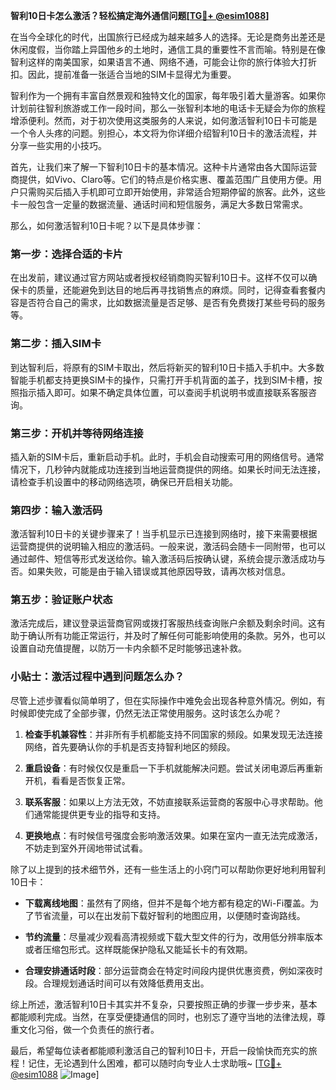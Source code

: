 **智利10日卡怎么激活？轻松搞定海外通信问题[[TG💪+ @esim1088](https://t.me/s/esim1088)]**

在当今全球化的时代，出国旅行已经成为越来越多人的选择。无论是商务出差还是休闲度假，当你踏上异国他乡的土地时，通信工具的重要性不言而喻。特别是在像智利这样的南美国家，如果语言不通、网络不通，可能会让你的旅行体验大打折扣。因此，提前准备一张适合当地的SIM卡显得尤为重要。

智利作为一个拥有丰富自然景观和独特文化的国家，每年吸引着大量游客。如果你计划前往智利旅游或工作一段时间，那么一张智利本地的电话卡无疑会为你的旅程增添便利。然而，对于初次使用这类服务的人来说，如何激活智利10日卡可能是一个令人头疼的问题。别担心，本文将为你详细介绍智利10日卡的激活流程，并分享一些实用的小技巧。

首先，让我们来了解一下智利10日卡的基本情况。这种卡片通常由各大国际运营商提供，如Vivo、Claro等。它们的特点是价格实惠、覆盖范围广且使用方便。用户只需购买后插入手机即可立即开始使用，非常适合短期停留的旅客。此外，这些卡一般包含一定量的数据流量、通话时间和短信服务，满足大多数日常需求。

那么，如何激活智利10日卡呢？以下是具体步骤：

### 第一步：选择合适的卡片
在出发前，建议通过官方网站或者授权经销商购买智利10日卡。这样不仅可以确保卡的质量，还能避免到达目的地后再寻找销售点的麻烦。同时，记得查看套餐内容是否符合自己的需求，比如数据流量是否足够、是否有免费拨打某些号码的服务等。

### 第二步：插入SIM卡
到达智利后，将原有的SIM卡取出，然后将新买的智利10日卡插入手机中。大多数智能手机都支持更换SIM卡的操作，只需打开手机背面的盖子，找到SIM卡槽，按照指示插入即可。如果不确定具体位置，可以查阅手机说明书或直接联系客服咨询。

### 第三步：开机并等待网络连接
插入新的SIM卡后，重新启动手机。此时，手机会自动搜索可用的网络信号。通常情况下，几秒钟内就能成功连接到当地运营商提供的网络。如果长时间无法连接，请检查手机设置中的移动网络选项，确保已开启相关功能。

### 第四步：输入激活码
激活智利10日卡的关键步骤来了！当手机显示已连接到网络时，接下来需要根据运营商提供的说明输入相应的激活码。一般来说，激活码会随卡一同附带，也可以通过邮件、短信等形式发送给你。输入激活码后按确认键，系统会提示激活成功与否。如果失败，可能是由于输入错误或其他原因导致，请再次核对信息。

### 第五步：验证账户状态
激活完成后，建议登录运营商官网或拨打客服热线查询账户余额及剩余时间。这有助于确认所有功能正常运行，并及时了解任何可能影响使用的条款。另外，也可以设置自动充值提醒，以防万一卡内余额不足时能够迅速补救。

### 小贴士：激活过程中遇到问题怎么办？
尽管上述步骤看似简单明了，但在实际操作中难免会出现各种意外情况。例如，有时候即使完成了全部步骤，仍然无法正常使用服务。这时该怎么办呢？

1. **检查手机兼容性**：并非所有手机都能支持不同国家的频段。如果发现无法连接网络，首先要确认你的手机是否支持智利地区的频段。
   
2. **重启设备**：有时候仅仅是重启一下手机就能解决问题。尝试关闭电源后再重新开机，看看是否恢复正常。

3. **联系客服**：如果以上方法无效，不妨直接联系运营商的客服中心寻求帮助。他们通常能提供更专业的指导和支持。

4. **更换地点**：有时候信号强度会影响激活效果。如果在室内一直无法完成激活，不妨走到室外开阔地带试试看。

除了以上提到的技术细节外，还有一些生活上的小窍门可以帮助你更好地利用智利10日卡：

- **下载离线地图**：虽然有了网络，但并不是每个地方都有稳定的Wi-Fi覆盖。为了节省流量，可以在出发前下载好智利的地图应用，以便随时查询路线。
  
- **节约流量**：尽量减少观看高清视频或下载大型文件的行为，改用低分辨率版本或者压缩包形式。这样既能保护隐私又能延长卡的有效期。

- **合理安排通话时段**：部分运营商会在特定时间段内提供优惠资费，例如深夜时段。合理规划通话时间可以有效降低费用支出。

综上所述，激活智利10日卡其实并不复杂，只要按照正确的步骤一步步来，基本都能顺利完成。当然，在享受便捷通信的同时，也别忘了遵守当地的法律法规，尊重文化习俗，做一个负责任的旅行者。

最后，希望每位读者都能顺利激活自己的智利10日卡，开启一段愉快而充实的旅程！记住，无论遇到什么困难，都可以随时向专业人士求助哦~ [[TG💪+ @esim1088](https://t.me/s/esim1088) ![Image](https://i.postimg.cc/4NQfJmqS/Snipaste-2025-05-13-00-14-12.png)]